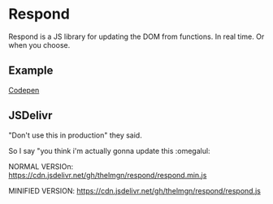 # Respond
Respond is a JS library for updating the DOM from functions. In real time. Or when you choose.


## Example
[Codepen](https://codepen.io/theLMGN/pen/aMEGgG?editors=0010)

## JSDelivr

"Don't use this in production" they said.

So I say "you think i'm actually gonna update this :omegalul:

NORMAL VERSIOn: https://cdn.jsdelivr.net/gh/thelmgn/respond/respond.min.js

MINIFIED VERSION: https://cdn.jsdelivr.net/gh/thelmgn/respond/respond.js

